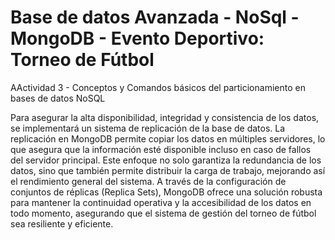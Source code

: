 # Base de datos Avanzada - NoSql - MongoDB - Evento Deportivo: Torneo de Fútbol

 AActividad 3 - Conceptos y Comandos básicos del particionamiento en bases de datos NoSQL

 Para asegurar la alta disponibilidad, integridad y consistencia de los datos, se implementará un sistema de replicación de la base de datos. La replicación en MongoDB permite copiar los datos en múltiples servidores, lo que asegura que la información esté disponible incluso en caso de fallos del servidor principal. Este enfoque no solo garantiza la redundancia de los datos, sino que también permite distribuir la carga de trabajo, mejorando así el rendimiento general del sistema. A través de la configuración de conjuntos de réplicas (Replica Sets), MongoDB ofrece una solución robusta para mantener la continuidad operativa y la accesibilidad de los datos en todo momento, asegurando que el sistema de gestión del torneo de fútbol sea resiliente y eficiente.
